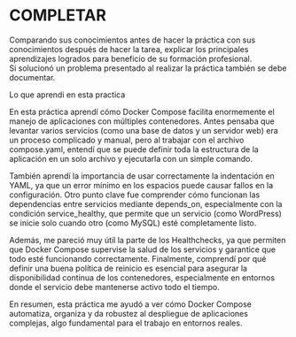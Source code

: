 # COMPLETAR  
Comparando sus conocimientos antes de hacer la práctica con sus conocimientos después de hacer la tarea, explicar los principales aprendizajes logrados para beneficio de su formación profesional.  
Si solucionó un problema presentado al realizar la práctica también se debe documentar.

Lo que aprendi en esta practica 

En esta práctica aprendí cómo Docker Compose facilita enormemente el manejo de aplicaciones con múltiples contenedores. Antes pensaba que levantar varios servicios (como una base de datos y un servidor web) era un proceso complicado y manual, pero al trabajar con el archivo compose.yaml, entendí que se puede definir toda la estructura de la aplicación en un solo archivo y ejecutarla con un simple comando.

También aprendí la importancia de usar correctamente la indentación en YAML, ya que un error mínimo en los espacios puede causar fallos en la configuración. Otro punto clave fue comprender cómo funcionan las dependencias entre servicios mediante depends_on, especialmente con la condición service_healthy, que permite que un servicio (como WordPress) se inicie solo cuando otro (como MySQL) esté completamente listo.

Además, me pareció muy útil la parte de los Healthchecks, ya que permiten que Docker Compose supervise la salud de los servicios y garantice que todo esté funcionando correctamente. Finalmente, comprendí por qué definir una buena política de reinicio es esencial para asegurar la disponibilidad continua de los contenedores, especialmente en entornos donde el servicio debe mantenerse activo todo el tiempo.

En resumen, esta práctica me ayudó a ver cómo Docker Compose automatiza, organiza y da robustez al despliegue de aplicaciones complejas, algo fundamental para el trabajo en entornos reales.
